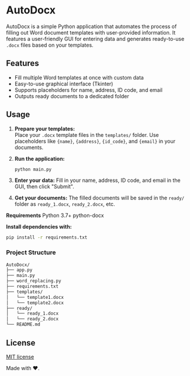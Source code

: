 # AutoDocx

AutoDocx is a simple Python application that automates the process of filling out Word document templates with user-provided information. It features a user-friendly GUI for entering data and generates ready-to-use `.docx` files based on your templates.

## Features

- Fill multiple Word templates at once with custom data
- Easy-to-use graphical interface (Tkinter)
- Supports placeholders for name, address, ID code, and email
- Outputs ready documents to a dedicated folder

## Usage

1. **Prepare your templates:**  
   Place your `.docx` template files in the `templates/` folder. Use placeholders like `{name}`, `{address}`, `{id_code}`, and `{email}` in your documents.

2. **Run the application:**  
   ```sh
   python main.py
   ```
3. **Enter your data:**
Fill in your name, address, ID code, and email in the GUI, then click "Submit".

4. **Get your documents:**
The filled documents will be saved in the `ready/` folder as `ready_1.docx`, `ready_2.docx`, etc.

**Requirements**
Python 3.7+
python-docx

**Install dependencies with:**
```sh
pip install -r requirements.txt
```

### Project Structure
```sh
AutoDocx/
├── app.py
├── main.py
├── word_replacing.py
├── requirements.txt
├── templates/
│   └── template1.docx
│   └── template2.docx
├── ready/ 
│   └── ready_1.docx
│   └── ready_2.docx
└── README.md
```

## License
[MIT license](https://github.com/qannje/auto-docx/blob/master/LICENSE)

Made with ❤️.
